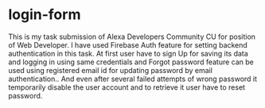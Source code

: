 # login-form
This is my task submission of Alexa Developers Community CU for position of Web Developer.
I have used Firebase Auth feature for setting backend authentication in this task.
At first user have to sign Up for saving its data and logging in using same credentials and Forgot password feature can be used using registered email id for updating password by email authentication..
And even after several failed attempts of wrong password it temporarily disable the user account and to retrieve it user have to reset password.
